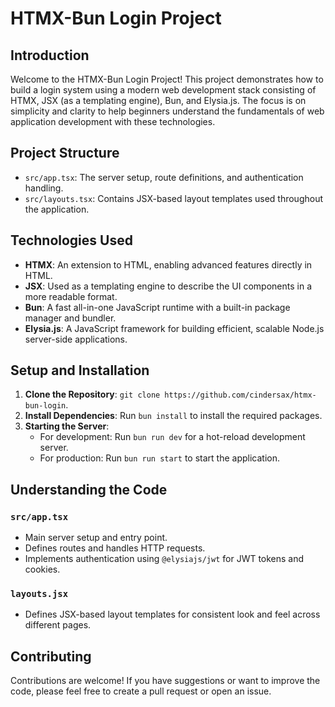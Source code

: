 # HTMX-Bun Login Project

## Introduction

Welcome to the HTMX-Bun Login Project! This project demonstrates how to build a login system using a modern web development stack consisting of HTMX, JSX (as a templating engine), Bun, and Elysia.js. The focus is on simplicity and clarity to help beginners understand the fundamentals of web application development with these technologies.

## Project Structure

- `src/app.tsx`: The server setup, route definitions, and authentication handling.
- `src/layouts.tsx`: Contains JSX-based layout templates used throughout the application.

## Technologies Used

- **HTMX**: An extension to HTML, enabling advanced features directly in HTML.
- **JSX**: Used as a templating engine to describe the UI components in a more readable format.
- **Bun**: A fast all-in-one JavaScript runtime with a built-in package manager and bundler.
- **Elysia.js**: A JavaScript framework for building efficient, scalable Node.js server-side applications.

## Setup and Installation

1. **Clone the Repository**: `git clone https://github.com/cindersax/htmx-bun-login`.
2. **Install Dependencies**: Run `bun install` to install the required packages.
3. **Starting the Server**:
   - For development: Run `bun run dev` for a hot-reload development server.
   - For production: Run `bun run start` to start the application.

## Understanding the Code

### `src/app.tsx`

- Main server setup and entry point.
- Defines routes and handles HTTP requests.
- Implements authentication using `@elysiajs/jwt` for JWT tokens and cookies.

### `layouts.jsx`

- Defines JSX-based layout templates for consistent look and feel across different pages.

## Contributing

Contributions are welcome! If you have suggestions or want to improve the code, please feel free to create a pull request or open an issue.
